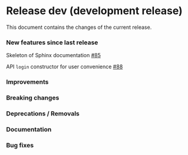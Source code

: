 # Release dev (development release)

This document contains the changes of the current release.

### New features since last release

Skeleton of Sphinx documentation
[#85](https://github.com/qilimanjaro-tech/qiboconnection/pull/85)

API `login` constructor for user convenience [#88](https://github.com/qilimanjaro-tech/qiboconnection/pull/88)

### Improvements

### Breaking changes

### Deprecations / Removals

### Documentation

### Bug fixes
